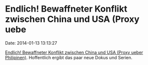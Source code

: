Endlich! Bewaffneter Konflikt zwischen China und USA (Proxy uebe
================================================================

Date: 2014-01-13 13:13:27

[Endlich! Bewaffneter Konflikt zwischen China und USA (Proxy ueber
Philipinen)](http://chinadailymail.com/2014/01/11/chinese-troops-to-seize-zhongye-island-back-from-the-philippines-in-2014/).
Hoffentlich ergibt das paar neue Dokus und Serien.
